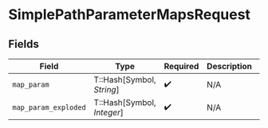# SimplePathParameterMapsRequest


## Fields

| Field                             | Type                              | Required                          | Description                       | Example                           |
| --------------------------------- | --------------------------------- | --------------------------------- | --------------------------------- | --------------------------------- |
| `map_param`                       | T::Hash[Symbol, *String*]         | :heavy_check_mark:                | N/A                               | {"test":"value","test2":"value2"} |
| `map_param_exploded`              | T::Hash[Symbol, *Integer*]        | :heavy_check_mark:                | N/A                               | {"test":1,"test2":2}              |